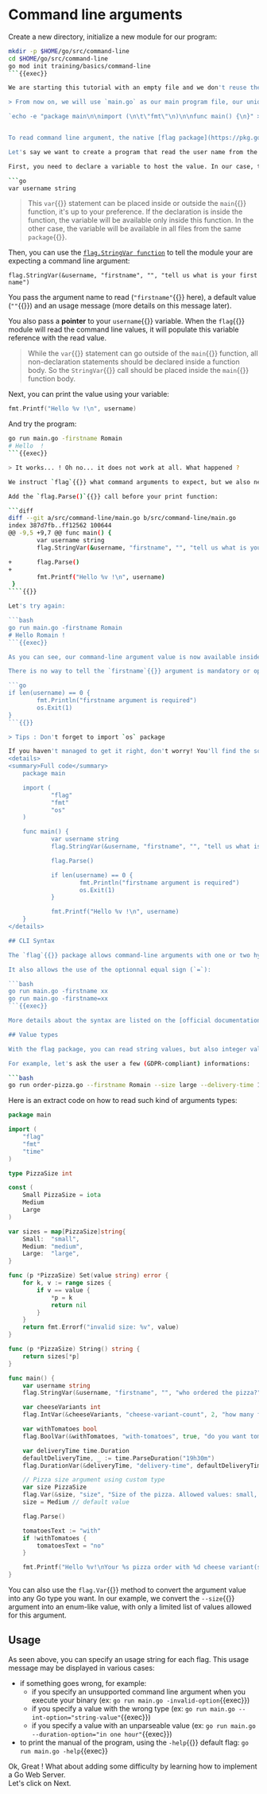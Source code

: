 # Command line arguments

Create a new directory, initialize a new module for our program:

```bash
mkdir -p $HOME/go/src/command-line
cd $HOME/go/src/command-line
go mod init training/basics/command-line
```{{exec}}

We are starting this tutorial with an empty file and we don't reuse the code from the previous step.

> From now on, we will use `main.go` as our main program file, our unique entrypoint. So create a new file named `main.go` in your command-line directory.

`echo -e "package main\n\nimport (\n\t\"fmt\"\n)\n\nfunc main() {\n}" > main.go`{{exec}}


To read command line argument, the native [flag package](https://pkg.go.dev/flag) can help.

Let's say we want to create a program that read the user name from the command line arguments, and print it on the console.

First, you need to declare a variable to host the value. In our case, the name is a string:

```go
var username string
```

> This `var`{{}} statement can be placed inside or outside the `main`{{}} function, it's up to your preference. If the declaration is inside the function, the variable will be available only inside this function. In the other case, the variable will be available in all files from the same `package`{{}}.

Then, you can use the [`flag.StringVar function`](https://pkg.go.dev/flag#StringVar) to tell the module your are expecting a command line argument:

`flag.StringVar(&username, "firstname", "", "tell us what is your first name")`

You pass the argument name to read (`"firstname"`{{}} here), a default value (`""`{{}}) and an usage message (more details on this message later).

You also pass a **pointer** to your `username`{{}} variable. When the `flag`{{}} module will read the command line values, it will populate this variable reference with the read value.

> While the `var`{{}} statement can go outside of the `main`{{}} function, all non-declaration statements should be declared inside a function body. So the `StringVar`{{}} call should be placed inside the `main`{{}} function body.

Next, you can print the value using your variable:

```go
fmt.Printf("Hello %v !\n", username)
```

And try the program:

```bash
go run main.go -firstname Romain
# Hello  !
```{{exec}}

> It works... ! Oh no... it does not work at all. What happened ?

We instruct `flag`{{}} what command arguments to expect, but we also need to ask **explicity** to read and parse the command line string.

Add the `flag.Parse()`{{}} call before your print function:

```diff
diff --git a/src/command-line/main.go b/src/command-line/main.go
index 387d7fb..ff12562 100644
@@ -9,5 +9,7 @@ func main() {
        var username string
        flag.StringVar(&username, "firstname", "", "tell us what is your name")

+       flag.Parse()
+
        fmt.Printf("Hello %v !\n", username)
 }
````{{}}

Let's try again:

```bash
go run main.go -firstname Romain
# Hello Romain !
```{{exec}}

As you can see, our command-line argument value is now available inside our Go program. Good job !

There is no way to tell the `firstname`{{}} argument is mandatory or optionnal. If you want this functionnality, you should implement it yourself, for example like this:

```go
if len(username) == 0 {
        fmt.Println("firstname argument is required")
        os.Exit(1)
}
```{{}}

> Tips : Don't forget to import `os` package

If you haven't managed to get it right, don't worry! You'll find the solution provided below.  
<details>
<summary>Full code</summary>
    package main

    import (
            "flag"
            "fmt"
            "os"
    )

    func main() {
            var username string
            flag.StringVar(&username, "firstname", "", "tell us what is your name")

            flag.Parse()

            if len(username) == 0 {
                    fmt.Println("firstname argument is required")
                    os.Exit(1)
            }

            fmt.Printf("Hello %v !\n", username)
    }
</details>

## CLI Syntax

The `flag`{{}} package allows command-line arguments with one or two hyphens signs (`-`). This means `go run main.go -firstname xx`{{}} and `go run main.go --firstname xx`{{}} are equivalent.

It also allows the use of the optionnal equal sign (`=`):

```bash
go run main.go -firstname xx
go run main.go -firstname=xx
```{{exec}}

More details about the syntax are listed on the [official documentation chapter](https://pkg.go.dev/flag#hdr-Command_line_flag_syntax).

## Value types

With the flag package, you can read string values, but also integer values, durations, and booleans.

For example, let's ask the user a few (GDPR-compliant) informations:

```bash
go run order-pizza.go --firstname Romain --size large --delivery-time 19h45m --cheese-variant-count 3 --with-tomatoes=false
```

Here is an extract code on how to read such kind of arguments types:

```go
package main

import (
	"flag"
	"fmt"
	"time"
)

type PizzaSize int

const (
	Small PizzaSize = iota
	Medium
	Large
)

var sizes = map[PizzaSize]string{
	Small:  "small",
	Medium: "medium",
	Large:  "large",
}

func (p *PizzaSize) Set(value string) error {
	for k, v := range sizes {
		if v == value {
			*p = k
			return nil
		}
	}
	return fmt.Errorf("invalid size: %v", value)
}

func (p *PizzaSize) String() string {
	return sizes[*p]
}

func main() {
	var username string
	flag.StringVar(&username, "firstname", "", "who ordered the pizza?")

	var cheeseVariants int
	flag.IntVar(&cheeseVariants, "cheese-variant-count", 2, "how many flavours of cheese do you want?")

	var withTomatoes bool
	flag.BoolVar(&withTomatoes, "with-tomatoes", true, "do you want tomatoes on your pizza?")

	var deliveryTime time.Duration
	defaultDeliveryTime, _ := time.ParseDuration("19h30m")
	flag.DurationVar(&deliveryTime, "delivery-time", defaultDeliveryTime, "At what time do you want us to deliver your pizza?")

	// Pizza size argument using custom type
	var size PizzaSize
	flag.Var(&size, "size", "Size of the pizza. Allowed values: small, medium, large")
	size = Medium // default value

	flag.Parse()

	tomatoesText := "with"
	if !withTomatoes {
		tomatoesText = "no"
	}

	fmt.Printf("Hello %v!\nYour %s pizza order with %d cheese variant(s) and %s tomatoes will be delivered at %s.\n", username, sizes[size], cheeseVariants, tomatoesText, deliveryTime)
}

```

You can also use the `flag.Var`{{}} method to convert the argument value into any Go type you want. In our example, we convert the `--size`{{}} argument into an enum-like value, with only a limited list of values allowed for this argument.

## Usage

As seen above, you can specify an usage string for each flag. This usage message may be displayed in various cases:

- if something goes wrong, for example:
    * if you specify an unsupported command line argument when you execute your binary (ex: `go run main.go -invalid-option`{{exec}})
    * if you specify a value with the wrong type (ex: `go run main.go --int-option="string-value"`{{exec}})
    * if you specify a value with an unparseable value (ex: `go run main.go --duration-option="in one hour"`{{exec}})
- to print the manual of the program, using the `-help`{{}} default flag: `go run main.go -help`{{exec}}

Ok, Great !
What about adding some difficulty by learning how to implement a Go Web Server.  
Let's click on Next.
